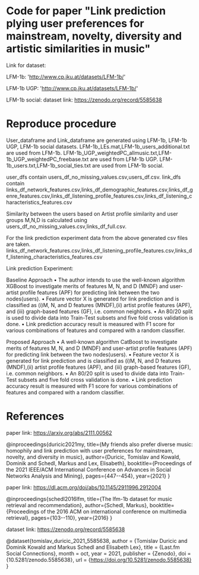 # Code for paper "Link prediction plying user preferences for mainstream, novelty, diversity and artistic similarities in music"

Link for dataset:

LFM-1b:
'http://www.cp.jku.at/datasets/LFM-1b/'

LFM-1b UGP:
'http://www.cp.jku.at/datasets/LFM-1b/'

LFM-1b social:
dataset link: https://zenodo.org/record/5585638

# Reproduce procedure

User_dataframe and Link_dataframe are generated using LFM-1b, LFM-1b UGP, LFM-1b social datasets.
LFM-1b_LEs.mat,LFM-1b_users_additional.txt are used from LFM-1b.
LFM-1b_UGP_weightedPC_allmusic.txt,LFM-1b_UGP_weightedPC_freebase.txt are used from LFM-1b UGP.
LFM-1b_users.txt,LFM-1b_social_ties.txt are used from LFM-1b social.

user_dfs contain users_df_no_missing_values.csv,users_df.csv.
link_dfs contain links_df_network_features.csv,links_df_demographic_features.csv,links_df_genre_features.csv,links_df_listening_profile_features.csv,links_df_listening_characteristics_features.csv

Similarity between the users based on Artist profile similarity and user groups M,N,D is calculated using users_df_no_missing_values.csv,links_df_full.csv.

For the link prediction experiment data from the above generated csv files are taken.
links_df_network_features.csv,links_df_listening_profile_features.csv,links_df_listening_characteristics_features.csv

Link prediction Experiment:

Baseline Approach
• The author intends to use the well-known algorithm
XGBoost to investigate merits of features M, N, and
D (MNDF) and user-artist profile features (APF) for
predicting link between the two nodes(users).
• Feature vector X is generated for link prediction and
is classified as (i)M, N, and D features (MNDF),(ii)
artist profile features (APF), and (iii) graph-based features
(GF), i.e. common neighbors.
• An 80/20 split is used to divide data into Train-Test
subsets and five fold cross validation is done.
• Link prediction accuracy result is measured with F1 score
for various combinations of features and compared with
a random classifier.

Proposed Approach
• A well-known algorithm
CatBoost to investigate merits of features M, N, and
D (MNDF) and user-artist profile features (APF) for
predicting link between the two nodes(users).
• Feature vector X is generated for link prediction and
is classified as (i)M, N, and D features (MNDF),(ii)
artist profile features (APF), and (iii) graph-based features
(GF), i.e. common neighbors.
• An 80/20 split is used to divide data into Train-Test
subsets and five fold cross validation is done.
• Link prediction accuracy result is measured with F1 score
for various combinations of features and compared with
a random classifier.

# References

paper link: https://arxiv.org/abs/2111.00562

@inproceedings{duricic2021my,
title={My friends also prefer diverse music: homophily and link prediction with user preferences for mainstream, novelty, and diversity in music},
author={Duricic, Tomislav and Kowald, Dominik and Schedl, Markus and Lex, Elisabeth},
booktitle={Proceedings of the 2021 IEEE/ACM International Conference on Advances in Social Networks Analysis and Mining},
pages={447--454},
year={2021}
}

paper link: https://dl.acm.org/doi/abs/10.1145/2911996.2912004

@inproceedings{schedl2016lfm,
title={The lfm-1b dataset for music retrieval and recommendation},
author={Schedl, Markus},
booktitle={Proceedings of the 2016 ACM on international conference on multimedia retrieval},
pages={103--110},
year={2016}
}

dataset link: https://zenodo.org/record/5585638

@dataset{tomislav_duricic_2021_5585638,
  author       = {Tomislav Duricic and
                  Dominik Kowald and
                  Markus Schedl and
                  Elisabeth Lex},
  title        = {Last.fm Social Connections},
  month        = oct,
  year         = 2021,
  publisher    = {Zenodo},
  doi          = {10.5281/zenodo.5585638},
  url          = {https://doi.org/10.5281/zenodo.5585638}
}


